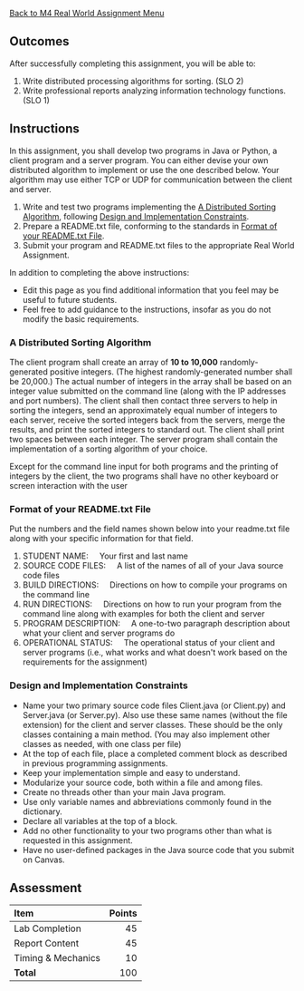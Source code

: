 [Back to M4 Real World Assignment Menu](m4-real-world-assignment-menu)

## Outcomes
After successfully completing this assignment, you will be able to:

1. Write distributed processing algorithms for sorting. (SLO 2)
3. Write professional reports analyzing information technology functions. (SLO 1)

## Instructions

In this assignment, you shall develop two programs in Java or Python, a client program and a server program. You can either devise your own distributed algorithm to implement or use the one described below. Your algorithm may use either TCP or UDP for communication between the client and server.

1. Write and test two programs implementing the [A Distributed Sorting Algorithm](#a-distributed-sorting-algorithm), following [Design and Implementation Constraints](#design-and-implementation-constraints).
2. Prepare a README.txt file, conforming to the standards in [Format of your README.txt File](#format-of-your-readme.txt-file).
3. Submit your program and README.txt files to the appropriate Real World Assignment.

In addition to completing the above instructions:

* Edit this page as you find additional information that you feel may be useful to future students.
* Feel free to add guidance to the instructions, insofar as you do not modify the basic requirements.

### A Distributed Sorting Algorithm

The client program shall create an array of **10 to 10,000** randomly-generated positive integers. (The highest randomly-generated number shall be 20,000.) The actual number of integers in the array shall be based on an integer value submitted on the command line (along with the IP addresses and port numbers). The client shall then contact three servers to help in sorting the integers, send an approximately equal number of integers to each server, receive the sorted integers back from the servers, merge the results, and print the sorted integers to standard out. The client shall print two spaces between each integer. The server program shall contain the implementation of a sorting algorithm of your choice.

Except for the command line input for both programs and the printing of integers by the client, the two programs shall have no other keyboard or screen interaction with the user

### Format of your README.txt File

Put the numbers and the field names shown below into your readme.txt file along with your specific information for that field.

1.  STUDENT NAME:     Your first and last name
2.  SOURCE CODE FILES:     A list of the names of all of your Java source code files
3.  BUILD DIRECTIONS:     Directions on how to compile your programs on the command line
4.  RUN DIRECTIONS:     Directions on how to run your program from the command line along with examples for both the client and server
5.  PROGRAM DESCRIPTION:     A one-to-two paragraph description about what your client and server programs do
6.  OPERATIONAL STATUS:     The operational status of your client and server programs (i.e., what works and what doesn't work based on the requirements for the assignment)

### Design and Implementation Constraints

*   Name your two primary source code files Client.java (or Client.py) and Server.java (or Server.py). Also use these same names (without the file extension) for the client and server classes. These should be the only classes containing a main method. (You may also implement other classes as needed, with one class per file)
*   At the top of each file, place a completed comment block as described in previous programming assignments.
*   Keep your implementation simple and easy to understand.
*   Modularize your source code, both within a file and among files.
*   Create no threads other than your main Java program.
*   Use only variable names and abbreviations commonly found in the dictionary.
*   Declare all variables at the top of a block.
*   Add no other functionality to your two programs other than what is requested in this assignment.
*   Have no user-defined packages in the Java source code that you submit on Canvas.

## Assessment

| Item                          | Points |
|:------------------------------|-------:|
| Lab Completion                |      45|
| Report Content                |      45|
| Timing & Mechanics            |      10|
| **Total**                     |     100|
